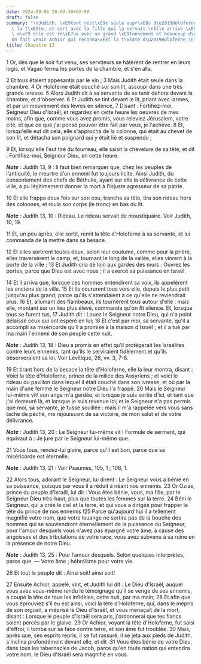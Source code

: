 ```yaml
---
date: 2024-09-06 20:00:38+02:00
draft: false
summary: "\nJudith, \xE9tant rest\xE9e seule aupr\xE8s d\u2019Holoferne, lui tranche\
  \ la t\xEAte, et sort avec la fille qui la servait.\nElle arrive \xE0 B\xE9thulie,\
  \ o\xF9 elle est re\xE7ue avec un grand \xE9tonnement et beaucoup d\u2019applaudissements.\n\
  On fait venir Achior qui reconna\xEEt la t\xEAte d\u2019Holoferne.\n"
title: Chapitre 13
---
```





1 Or, dès que le soir fut venu, ses serviteurs se hâtèrent de rentrer en leurs logis, et Vagao ferma les portes de la chambre, et s'en alla.

2 Et tous étaient appesantis par le vin ; 3 Mais Judith était seule dans la chambre. 4 Or Holoferne était couché sur son lit, assoupi dans une très grande ivresse. 5 Alors Judith dit à sa servante de se tenir dehors devant la chambre, et d'observer. 6 Et Judith se tint devant le lit, priant avec larmes, et par un mouvement des lèvres en silence, 7 Disant : Fortifiez-moi, Seigneur Dieu d'Israël, et regardez en cette heure les oeuvres de mes mains, afin que, comme vous avez promis, vous releviez Jérusalem, votre cité, et que ce que j'ai pensé pouvoir être fait par vous, je l'achève. 8 Et, lorsqu'elle eut dit cela, elle s'approcha de la colonne, qui était au chevet de son lit, et détacha son poignard qui y était lié et suspendu ;

9 Et, lorsqu'elle l'eut tiré du fourreau, elle saisit la chevelure de sa tête, et dit : Fortifiez-moi, Seigneur Dieu, en cette heure.

***Note*** :  Judith 13, 9 : Il faut bien remarquer que, chez les peuples de l’antiquité, le meurtre d’un ennemi fut toujours licite. Ainsi Judith, du consentement des chefs de Béthulie, ayant sur elle la délivrance de cette ville, a pu légitimement donner la mort à l’injuste agresseur de sa patrie.

10 Et elle frappa deux fois sur son cou, trancha sa tête, tira son rideau hors des colonnes, et roula son corps (le tronc) en bas du lit.

***Note*** :  Judith 13, 10 : Rideau. Le rideau servait de moustiquaire. Voir Judith, 10, 19.

11 Et, un peu après, elle sortit, remit la tête d'Holoferne à sa servante, et lui commanda de la mettre dans sa besace.


12 Et elles sortirent toutes deux, selon leur coutume, comme pour la prière, elles traversèrent le camp, et, tournant le long de la vallée, elles vinrent à la porte de la ville ; 13 Et Judith cria de loin aux gardes des murs : Ouvrez les portes, parce que Dieu est avec nous ; il a exercé sa puissance en Israël.


14 Et il arriva que, lorsque ces hommes entendirent sa voix, ils appelèrent les anciens de la ville. 15 Et ils coururent tous vers elle, depuis le plus petit jusqu'au plus grand; parce qu'ils s'attendaient à ce qu'elle ne reviendrait plus. 16 Et, allumant des flambeaux, ils tournèrent tous autour d'elle : mais elle, montant sur un lieu plus élevé, commanda qu'on fît silence. Et, lorsque tous se furent tus, 17 Judith dit : Louez le Seigneur notre Dieu, qui n'a point délaissé ceux qui ont espéré en lui; 18 Et c'est par moi, sa servante, qu'il a accompli sa miséricorde qu'il a promise à la maison d'Israël ; et il a tué par ma main l'ennemi de son peuple cette nuit.

***Note*** :  Judith 13, 18 : Dieu a promis en effet qu’il protégerait les Israélites contre leurs ennemis, tant qu’ils le serviraient fidèlement et qu’ils observeraient sa loi. Voir Lévitique, 26, vv. 3, 7-8.

19 Et tirant hors de la besace la tête d'Holoferne, elle la leur montra, disant : Voici la tête d'Holoferne, prince de la milice des Assyriens ; et voici le rideau du pavillon dans lequel il était couché dans son ivresse, et où par la main d'une femme le Seigneur notre Dieu l'a frappé. 20 Mais le Seigneur lui-même vit! son ange m'a gardée, et lorsque je suis sortie d'ici, et tant que j'ai demeuré là, et lorsque je suis revenue ici; et le Seigneur n'a pas permis que moi, sa servante, je fusse souillée : mais il m'a rappelée vers vous sans tache de péché, me réjouissant de sa victoire, de mon salut et de votre délivrance.

***Note*** :  Judith 13, 20 : Le Seigneur lui-même vit ! Formule de serment, qui équivaut à : Je jure par le Seigneur lui-même que.

21 Vous tous, rendez-lui gloire, parce qu'il est bon, parce que sa miséricorde est éternelle.

***Note*** :  Judith 13, 21 : Voir Psaumes, 105, 1 ; 106, 1.


22 Alors tous, adorant le Seigneur, lui dirent : Le Seigneur vous a bénie en sa puissance, puisque par vous il a réduit à néant nos ennemis. 23 Or Ozias, prince du peuple d'Israël, lui dit : Vous êtes bénie, vous, ma fille, par le Seigneur Dieu très-haut, plus que toutes les femmes sur la terre. 24 Béni le Seigneur, qui a créé le ciel et la terre, et qui vous a dirigée pour frapper la tête du prince de nos ennemis !25 Parce qu'aujourd'hui il a tellement magnifié votre nom, que votre louange ne sortira pas de la bouche des hommes qui se souviendront éternellement de la puissance du Seigneur, pour l'amour desquels vous n'avez pas épargné votre âme, à cause des angoisses et des tribulations de votre race, vous avez subvenu à sa ruine en la présence de notre Dieu.

***Note*** :  Judith 13, 25 : Pour l’amour desquels. Selon quelques interprètes, parce que. ― Votre âme ; hébraïsme pour votre vie.

26 Et tout le peuple dit : Ainsi soit! ainsi soit!


27 Ensuite Achior, appelé, vint, et Judith lui dit : Le Dieu d'Israël, auquel vous avez vous-même rendu le témoignage qu'il se venge de ses ennemis, a coupé la tête de tous les infidèles, cette nuit, par ma main; 28 Et afin que vous éprouviez s'il eu est ainsi, voici la tête d'Holoferne, qui, dans le mépris de son orgueil, a méprisé le Dieu d'Israël, et vous menaçait de la mort, disant : Lorsque le peuple d'Israël sera pris, j'ordonnerai que tes flancs soient percés par le glaive. 29 Or Achior, voyant la tête d'Holoferne, fut saisi d'effroi; il tomba sur sa face contre terre, et son âme fut troublée. 30 Mais, après que, ses esprits repris, il se fut rassuré, il se jeta aux pieds de Judith, s'inclina profondément devant elle, et dit :31 Vous êtes bénie de votre Dieu, dans tous les tabernacles de Jacob, parce qu'en toute nation qui entendra votre nom, le Dieu d'Israël sera magnifié en vous.

